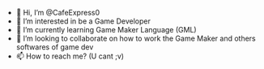 - 👋 Hi, I’m @CafeExpress0
- 👀 I’m interested in be a Game Developer
- 🌱 I’m currently learning Game Maker Language (GML)
- 💞️ I’m looking to collaborate on how to work the Game Maker and others softwares of game dev
- 📫 How to reach me? (U cant ;v)

<!---
CafeExpress0/CafeExpress0 is a ✨ special ✨ repository because its `README.md` (this file) appears on your GitHub profile.
You can click the Preview link to take a look at your changes.
--->

